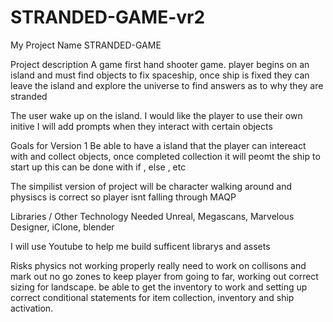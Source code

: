# STRANDED-GAME-vr2
My Project Name
STRANDED-GAME

Project description
A game first hand shooter game. player begins on an island and must find objects to fix spaceship, once ship is fixed they can leave the island and explore the universe to find answers as to why they are stranded 

 The user wake up on the island. I would like the player to use their own initive I will add prompts when they interact with certain objects

Goals for Version 1
Be able to have a island that the player can intereact with and collect objects, once completed collection it will peomt the ship to start up this can be done with if , else , etc 

The simpilist version of project will be character walking around and physiscs is correct so player isnt falling through MAQP 

Libraries / Other Technology Needed
Unreal, Megascans, Marvelous Designer, iClone, blender  

I will use Youtube to help me build sufficent librarys and assets 

Risks
physics not working properly really need to work on collisons and mark out no go zones to keep player from going to far, working out correct sizing for landscape. be able to get the inventory to work and setting up correct conditional statements for item collection, inventory and ship activation. 
